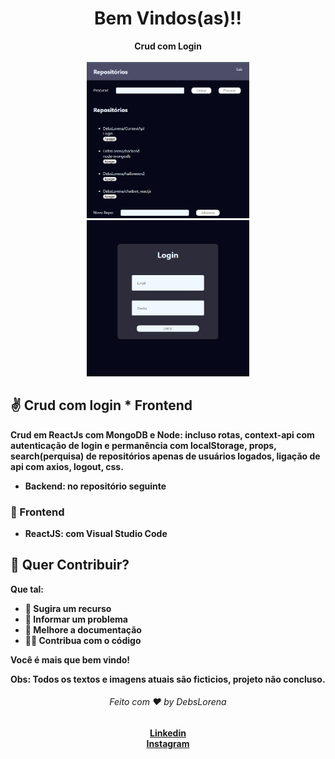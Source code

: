 
 <div align="center">
  <h1>Bem Vindos(as)!!</h1>
  <strong>Crud com Login</strong>
</div>
<br>

<div align="center">
    <img src="./Print.PNG" alt="daily.dev" height="250">
    <img src="./Print1.PNG" alt="daily.dev" height="250">
</div>


## ✌️ Crud com login * Frontend
<strong> Crud em ReactJs com MongoDB e Node: incluso rotas, context-api com autenticação de login e permanência com localStorage, props, search(perquisa) de repositórios apenas de usuários logados, ligação de api com axios, logout, css.
*  **Backend**: no repositório seguinte



### 🎨 Frontend

*  **ReactJS**: com Visual Studio Code 





## 🙌 Quer Contribuir?


Que tal:
* 🤔 Sugira um recurso
* 🐛 Informar um problema
* 📖 Melhore a documentação
* 👨‍💻 Contribua com o código

Você é mais que bem vindo! 

Obs: Todos os textos e imagens atuais são ficticios, projeto não concluso.



<div align="center">
    <h6>Feito com ❤️ by DebsLorena</h6>
    <a href="https://www.linkedin.com/in/loredebs/"><strong>Linkedin</strong></a></br>
    <a href="https://www.instagram.com/debslorena/"><strong>Instagram</strong></a>
</div>

